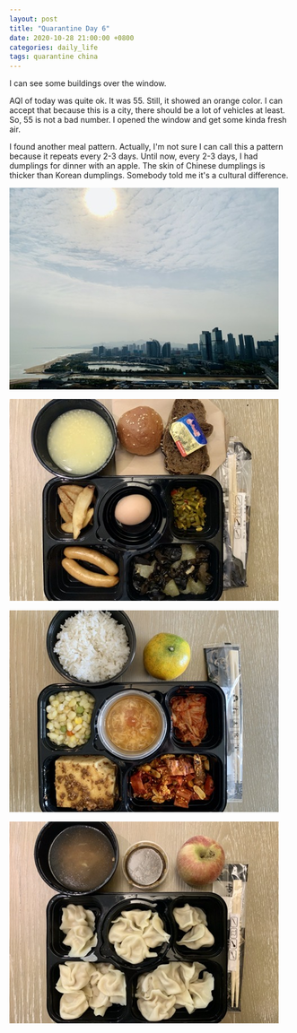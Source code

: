 ```yaml
---
layout: post
title: "Quarantine Day 6"
date: 2020-10-28 21:00:00 +0800
categories: daily_life
tags: quarantine china
---
```

I can see some buildings over the window.

AQI of today was quite ok. It was 55. Still, it showed an orange color. I can accept that because this is a city, there should be a lot of vehicles at least. So, 55 is not a bad number. I opened the window and get some kinda fresh air.

I found another meal pattern. Actually, I'm not sure I can call this a pattern because it repeats every 2-3 days. Until now, every 2-3 days, I had dumplings for dinner with an apple. The skin of Chinese dumplings is thicker than Korean dumplings. Somebody told me it's a cultural difference.

![View from the window](/pics/2020-10-28-1.jpg)

![Breakfast in quarantine facility](/pics/2020-10-28-2.jpg)

![Lunch in quarantine facility](/pics/2020-10-28-3.jpg)

![Dinner in quarantine facility](/pics/2020-10-28-4.jpg)
